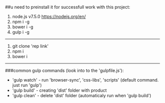 ##u need to preinstall it for successfull work with this project:

1. node.js v7.5.0 https://nodejs.org/en/
2. npm i -g
3. bower i -g
4. gulp i -g

**************************

1. git clone 'rep link'
2. npm i
3. bower i

************

###common gulp commands (look into to the 'gulpfile.js'):

- 'gulp watch' - run 'browser-sync', 'css-libs', 'scripts'  (default command. just run 'gulp')
- 'gulp build' - creating 'dist' folder with product
- 'gulp clean' - delete 'dist' folder (automaticaly run when 'gulp build')
